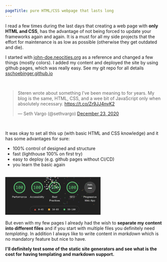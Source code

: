 ```yaml
---
pageTitle: pure HTML/CSS webpage that lasts long
---
```


I read a few times during the last days that creating a web page with **only HTML and CSS**, has the advantage of not being forced to update your frameworks again and again. It is a must for all my side projects that the effort for maintenance is as low as possible (otherwise they get outdated and die).

I started with [john-doe.neocities.org]("https://john-doe.neocities.org/) as a reference and changed a few things (mostly colors). I added my content and deployed the site by using github pages, which was really easy. See my git repo for all details [sschoebinger.github.io](https://github.com/sschoebinger/sschoebinger.github.io/tree/36995863bcb29a2ee526545c4217249136165d34)

<br/>

<blockquote class="twitter-tweet">
  <p lang="en" dir="ltr">
    Steren wrote about something I’ve been meaning to for years. My blog is the
    same, HTML, CSS, and a wee bit of JavaScript only when absolutely necessary.
    <a href="https://t.co/Zr9JJ4nvK2">https://t.co/Zr9JJ4nvK2</a>
  </p>
  &mdash; Seth Vargo (@sethvargo)
  <a
    href="https://twitter.com/sethvargo/status/1341883882786992131?ref_src=twsrc%5Etfw"
    >December 23, 2020</a
  >
</blockquote>
<script
  async
  src="https://platform.twitter.com/widgets.js"
  charset="utf-8"
></script>
<br/>

It was okay to set all this up (with basic HTML and CSS knowledge) and it has some advantages for sure:

- 100% control of designed and structure
- fast (lighthouse 100% on first try)
- easy to deploy (e.g. github pages without CI/CD)
- you learn the basic again

<br/>

<img src="/img/2020-12-24-lighthouse.png" alt="lighthouse 100%" style="width: 60%;">

<br/>

But even with my few pages I already had the wish to **separate my content into different files** and if you start with multiple files you definitely need _templating_. In addition I always like to write content in _markdown_ which is no mandatory feature but nice to have.

**I'll definitely test some of the static site generators and see what is the cost for having templating and markdown support.**
